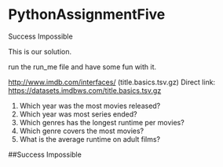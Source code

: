 # PythonAssignmentFive
Success Impossible

This is our solution.

run the run_me file and have some fun with it.

http://www.imdb.com/interfaces/ (title.basics.tsv.gz) Direct link: https://datasets.imdbws.com/title.basics.tsv.gz

1. Which year was the most movies released?
2. Which year was most series ended?
3. Which genres has the longest runtime per movies?
4. Which genre covers the most movies?
5. What is the average runtime on adult films?


##Success Impossible
